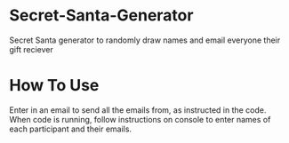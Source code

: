 # Secret-Santa-Generator
Secret Santa generator to randomly draw names and email everyone their gift reciever

# How To Use
Enter in an email to send all the emails from, as instructed in the code. When code is running, follow instructions on console to enter names of each participant and their emails.

